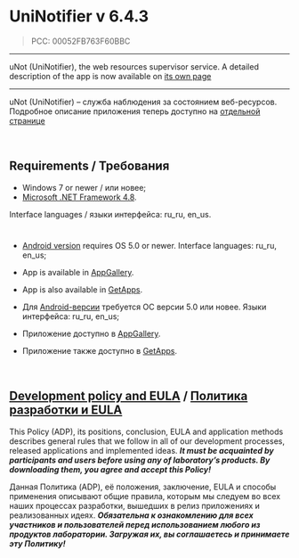# UniNotifier v 6.4.3
> PCC: 00052FB763F60BBC

---

uNot (UniNotifier), the web resources supervisor service.
A detailed description of the app is now available on [its own page](https://adslbarxatov.github.io/UniNotifier)

---

uNot (UniNotifier) – служба наблюдения за состоянием веб-ресурсов.
Подробное описание приложения теперь доступно на [отдельной странице](https://adslbarxatov.github.io/UniNotifier)

&nbsp;



## Requirements / Требования

- Windows 7 or newer / или новее;
- [Microsoft .NET Framework 4.8](https://go.microsoft.com/fwlink/?linkid=2088631).

Interface languages / языки интерфейса: ru_ru, en_us.

#

- [Android version](https://play.google.com/store/apps/details?id=com.RD_AAOW.UniNotifier) requires OS 5.0 or newer. Interface languages: ru_ru, en_us;
- App is available in [AppGallery](https://url.cloud.huawei.com/kOns67WJJ6?shareTo=qrcode).
- App is also available in [GetApps](https://global.app.mi.com/details?id=uninotifier.xiaomi).

- Для [Android-версии](https://play.google.com/store/apps/details?id=com.RD_AAOW.UniNotifier) требуется ОС версии 5.0 или новее. Языки интерфейса: ru_ru, en_us;
- Приложение доступно в [AppGallery](https://url.cloud.huawei.com/kOns67WJJ6?shareTo=qrcode).
- Приложение также доступно в [GetApps](https://global.app.mi.com/details?id=uninotifier.xiaomi).

&nbsp;



## [Development policy and EULA](https://adslbarxatov.github.io/ADP) / [Политика разработки и EULA](https://adslbarxatov.github.io/ADP/ru)

This Policy (ADP), its positions, conclusion, EULA and application methods
describes general rules that we follow in all of our development processes, released applications and implemented ideas.
***It must be acquainted by participants and users before using any of laboratory’s products.
By downloading them, you agree and accept this Policy!***

Данная Политика (ADP), её положения, заключение, EULA и способы применения
описывают общие правила, которым мы следуем во всех наших процессах разработки, вышедших в релиз приложениях
и реализованных идеях.
***Обязательна к ознакомлению для всех участников и пользователей перед использованием любого из продуктов лаборатории.
Загружая их, вы соглашаетесь и принимаете эту Политику!***
